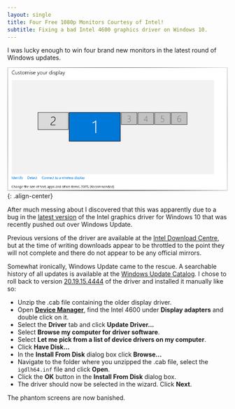 ```yaml
---
layout: single
title: Four Free 1080p Monitors Courtesy of Intel!
subtitle: Fixing a bad Intel 4600 graphics driver on Windows 10.
---
```

I was lucky enough to win four brand new monitors in the latest round of Windows updates.

![Windows 10 Display Settings](/img/video-driver/all-the-screens.png){: .align-center}

After much messing about I discovered that this was apparently due to a bug in the [latest version](https://downloadcenter.intel.com/download/26229/Intel-Graphics-Driver-for-Windows-10-15-40-4th-Gen-) of the Intel graphics driver for Windows 10 that was recently pushed out over Windows Update.

Previous versions of the driver are available at the [Intel Download Centre](https://downloadcenter.intel.com), but at the time of writing downloads appear to be throttled to the point they will not complete and there do not appear to be any official mirrors.

Somewhat ironically, Windows Update came to the rescue. A searchable history of all updates is  available at the [Windows Update Catalog](http://www.catalog.update.microsoft.com/Home.aspx). I chose to roll back to version [20.19.15.4444](http://download.windowsupdate.com/d/msdownload/update/driver/drvs/2016/06/200024121_7313824213686619ff3705954006a19add581307.cab) of the driver and installed it manually like so:

*  Unzip the .cab file containing the older display driver.
*  Open **[Device Manager](https://support.microsoft.com/en-us/instantanswers/005a1acb-776e-4320-b9f2-3a2302a320da/open-device-manager)**, find the Intel 4600 under **Display adapters** and double click on it.
*  Select the **Driver** tab and click **Update Driver...**
*  Select **Browse my computer for driver software**.
*  Select **Let me pick from a list of device drivers on my computer**.
*  Click **Have Disk...**
*  In the **Install From Disk** dialog box click **Browse...**
*  Navigate to the folder where you unzipped the .cab file, select the ```igdlh64.inf``` file and click **Open**.
*  Click the **OK** button in the **Install From Disk** dialog box.
*  The driver should now be selected in the wizard. Click **Next**.

The phantom screens are now banished.
